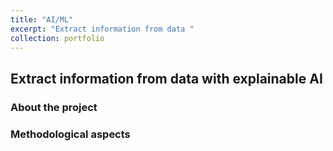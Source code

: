 ```yaml
---
title: "AI/ML"
excerpt: "Extract information from data "
collection: portfolio
---
```

## Extract information from data with explainable AI


### About the project


### Methodological aspects

